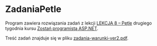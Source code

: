 # ZadaniaPetle
Program zawiera rozwiązania zadań z lekcji [LEKCJA 8 – Pętle](https://kurs.szkoladotneta.pl/zostan-programista-asp-net/tydzien-2-podstawy-jezyka-c/lekcja-8-petle/) drugiego tygodnia kursu [Zostań programistą ASP.NET](https://kurs.szkoladotneta.pl/zostan-programista-asp-net/). 

Treść zadań znajduje się w pliku [zadania-warunki-ver2.pdf](/zadania-petle.pdf).
